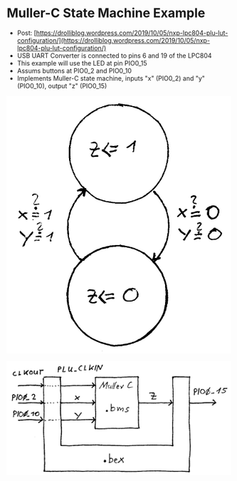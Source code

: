# Muller-C State Machine Example

 * Post: [https://drolliblog.wordpress.com/2019/10/05/nxp-lpc804-plu-lut-configuration/](https://drolliblog.wordpress.com/2019/10/05/nxp-lpc804-plu-lut-configuration/)
 * USB UART Converter is connected to pins 6 and 19 of the LPC804
 * This example will use the LED at pin PIO0_15
 * Assums buttons at PIO0_2 and PIO0_10
 * Implements Muller-C state machine, inputs "x" (PIO0_2) and "y" (PIO0_10), output "z" (PIO0_15)

![muller_c_bms.png](muller_c_bms.png)

![muller_c_bex_bms.png](muller_c_bex_bms.png)
